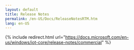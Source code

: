 ```yaml
--- 
layout: default
title: Release Notes
permalink: /en-US/Docs/ReleaseNotesRTM.htm
lang: en-US
---
```

{% include redirect.html url="https://docs.microsoft.com/en-us/windows/iot-core/release-notes/commercial" %}
